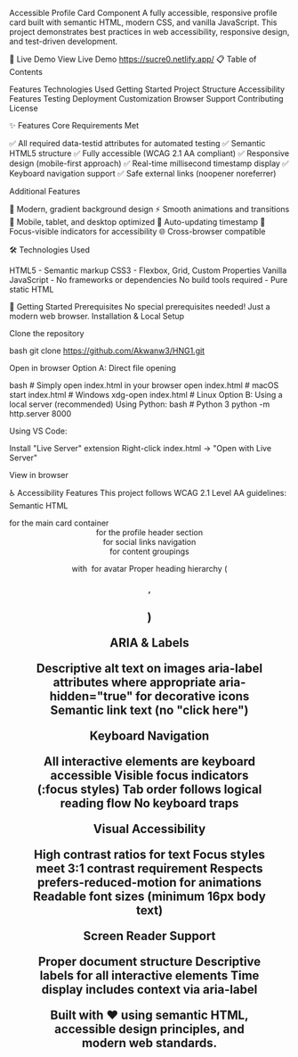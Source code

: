 Accessible Profile Card Component
A fully accessible, responsive profile card built with semantic HTML, modern CSS, and vanilla JavaScript. This project demonstrates best practices in web accessibility, responsive design, and test-driven development.

🌟 Live Demo
View Live Demo  https://sucre0.netlify.app/
📋 Table of Contents

Features
Technologies Used
Getting Started
Project Structure
Accessibility Features
Testing
Deployment
Customization
Browser Support
Contributing
License

✨ Features
Core Requirements Met

✅ All required data-testid attributes for automated testing
✅ Semantic HTML5 structure
✅ Fully accessible (WCAG 2.1 AA compliant)
✅ Responsive design (mobile-first approach)
✅ Real-time millisecond timestamp display
✅ Keyboard navigation support
✅ Safe external links (noopener noreferrer)

Additional Features

🎨 Modern, gradient background design
⚡ Smooth animations and transitions
📱 Mobile, tablet, and desktop optimized
🔄 Auto-updating timestamp
🎯 Focus-visible indicators for accessibility
🌐 Cross-browser compatible

🛠 Technologies Used

HTML5 - Semantic markup
CSS3 - Flexbox, Grid, Custom Properties
Vanilla JavaScript - No frameworks or dependencies
No build tools required - Pure static HTML

🚀 Getting Started
Prerequisites
No special prerequisites needed! Just a modern web browser.
Installation & Local Setup

Clone the repository

bash   git clone https://github.com/Akwanw3/HNG1.git
   

Open in browser
Option A: Direct file opening

bash   # Simply open index.html in your browser
   open index.html  # macOS
   start index.html # Windows
   xdg-open index.html # Linux
Option B: Using a local server (recommended)
Using Python:
bash   # Python 3
   python -m http.server 8000
   
   
Using VS Code:

Install "Live Server" extension
Right-click index.html → "Open with Live Server"


View in browser

  
♿ Accessibility Features
This project follows WCAG 2.1 Level AA guidelines:
Semantic HTML

<article> for the main card container
<header> for the profile header section
<nav> for social links navigation
<section> for content groupings
<figure> with <img> for avatar
Proper heading hierarchy (<h1>, <h2>)

ARIA & Labels

Descriptive alt text on images
aria-label attributes where appropriate
aria-hidden="true" for decorative icons
Semantic link text (no "click here")

Keyboard Navigation

All interactive elements are keyboard accessible
Visible focus indicators (:focus styles)
Tab order follows logical reading flow
No keyboard traps

Visual Accessibility

High contrast ratios for text
Focus styles meet 3:1 contrast requirement
Respects prefers-reduced-motion for animations
Readable font sizes (minimum 16px body text)

Screen Reader Support

Proper document structure
Descriptive labels for all interactive elements
Time display includes context via aria-label




Built with ❤️ using semantic HTML, accessible design principles, and modern web standards.
